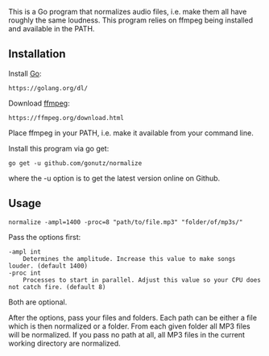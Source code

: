 This is a Go program that normalizes audio files, i.e. make them all have roughly the same loudness.
This program relies on ffmpeg being installed and available in the PATH.


Installation
------------

Install [Go](https://golang.org/dl/):

	https://golang.org/dl/


Download [ffmpeg](https://ffmpeg.org/download.html):

	https://ffmpeg.org/download.html

Place ffmpeg in your PATH, i.e. make it available from your command line.


Install this program via go get:

	go get -u github.com/gonutz/normalize

where the -u option is to get the latest version online on Github.


Usage
-----

	normalize -ampl=1400 -proc=8 "path/to/file.mp3" "folder/of/mp3s/"

Pass the options first:

	-ampl int
		Determines the amplitude. Increase this value to make songs louder. (default 1400)
	-proc int
		Processes to start in parallel. Adjust this value so your CPU does not catch fire. (default 8)

Both are optional.

After the options, pass your files and folders.
Each path can be either a file which is then normalized or a folder.
From each given folder all MP3 files will be normalized.
If you pass no path at all, all MP3 files in the current working directory are normalized.
